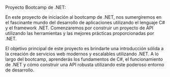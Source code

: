 Proyecto Bootcamp de .NET:

En este proyecto de iniciación al bootcamp de .NET, nos sumergiremos en el fascinante mundo del desarrollo de aplicaciones utilizando el lenguaje C# y el framework .NET. Comenzaremos por construir un proyecto de API utilizando las herramientas y las mejores prácticas proporcionadas por .NET.

El objetivo principal de este proyecto es brindarte una introducción sólida a la creación de servicios web modernos y escalables utilizando .NET. A lo largo del bootcamp, aprenderás los fundamentos de C#, el funcionamiento de .NET y cómo construir una API robusta utilizando este poderoso entorno de desarrollo.
